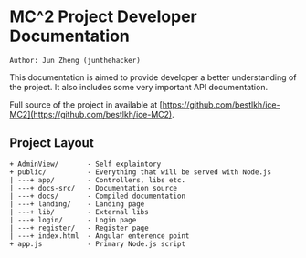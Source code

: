 # MC^2 Project Developer Documentation

```
Author: Jun Zheng (junthehacker)
```

This documentation is aimed to provide developer a better understanding of the project. It also includes some very important API documentation.

Full source of the project in available at [https://github.com/bestlkh/ice-MC2](https://github.com/bestlkh/ice-MC2).

## Project Layout

```
+ AdminView/       - Self explaintory
+ public/          - Everything that will be served with Node.js
| ---+ app/        - Controllers, libs etc.
| ---+ docs-src/   - Documentation source
| ---+ docs/       - Compiled documentation
| ---+ landing/    - Landing page
| ---+ lib/        - External libs
| ---+ login/      - Login page
| ---+ register/   - Register page
| ---+ index.html  - Angular enterence point
+ app.js           - Primary Node.js script
```